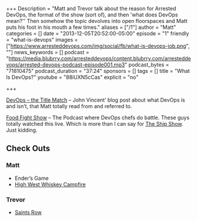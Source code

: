 +++
Description = "Matt and Trevor talk about the reason for Arrested DevOps, the format of the show (sort of), and then 'what does DevOps mean?'' Then somehow the topic devolves into open floorspaces and Matt puts his foot in his mouth a few times."
aliases = ["/1"]
author = "Matt"
categories = []
date = "2013-12-05T20:52:00-05:00"
episode = "1"
friendly = "what-is-devops"
images = ["https://www.arresteddevops.com/img/social/fb/what-is-devops-job.png", ""]
news_keywords = []
podcast = "https://media.blubrry.com/arresteddevops/content.blubrry.com/arresteddevops/arrested-devops-podcast-episode001.mp3"
podcast_bytes = "71810475"
podcast_duration = "37:24"
sponsors = []
tags = []
title = "What Is DevOps?"
youtube = "88iUXN5cCas"
explicit = "no"

+++

[DevOps – the Title Match](http://blog.lusis.org/blog/2013/06/04/devops-the-title-match/) – John Vincent’ blog post about what DevOps is and isn’t, that Matt totally read from and referred to.

[Food Fight Show](http://foodfightshow.org/) – The Podcast where DevOps chefs do battle. These guys totally watched this live. Which is more than I can say for [The Ship Show](http://theshipshow.com/). Just kidding.

## Check Outs

### Matt

* Ender’s Game
* [High West Whiskey Campfire](http://www.highwest.com/spirits/new-campfire/)

### Trevor

* [Saints Row](http://www.saintsrow.com/)
